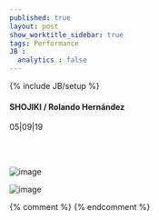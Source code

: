 ```yaml
---
published: true
layout: post
show_worktitle_sidebar: true
tags: Performance
JB :
  analytics : false
---
```


{% include JB/setup %}




<p>
<h4>SHOJIKI / Rolando Hernández</h4>
05|09|19<br />


<br /><br />
</p><p>
<img src="{{ site.url }}/images/shojiki_sm.jpg" alt="image">
</p>
<img src="{{ site.url }}/images/rolando_sm.jpg" alt="image">

</p>


{% comment %}
{% endcomment %}